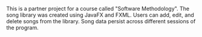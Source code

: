 This is a partner project for a course called "Software Methodology". The song library was created using JavaFX and FXML. Users can add, edit, and delete songs from the library. Song data persist across different sessions of the program.
